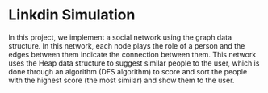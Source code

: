# Linkdin Simulation
In this project, we implement a social network using the graph data structure.
In this network, each node plays the role of a person and the edges between them indicate the connection between them.
This network uses the Heap data structure to suggest similar people to the user, which is done through an algorithm (DFS algorithm) to score and sort the people with the highest score (the most similar) and show them to the user.
